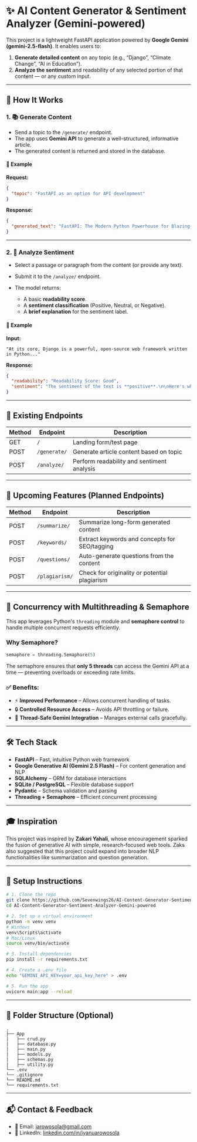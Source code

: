 # ✨ AI Content Generator & Sentiment Analyzer (Gemini-powered)

This project is a lightweight FastAPI application powered by **Google Gemini (gemini-2.5-flash)**. It enables users to:

1. **Generate detailed content** on any topic (e.g., “Django”, “Climate Change”, “AI in Education”).
2. **Analyze the sentiment** and readability of any selected portion of that content — or any custom input.

---

## 🚀 How It Works

### 1. 📚 Generate Content

* Send a topic to the `/generate/` endpoint.
* The app uses **Gemini API** to generate a well-structured, informative article.
* The generated content is returned and stored in the database.

#### 🔁 Example

**Request:**

```json
{
  "topic": "FastAPI as an option for API development"
}
```

**Response:**

```json
{
  "generated_text": "FastAPI: The Modern Python Powerhouse for Blazing-Fast API Development — In the ever-evolving landscape of web development, building robust..."
}
```

---

### 2. 🧠 Analyze Sentiment

* Select a passage or paragraph from the content (or provide any text).
* Submit it to the `/analyze/` endpoint.
* The model returns:

  * A basic **readability score**.
  * A **sentiment classification** (Positive, Neutral, or Negative).
  * A **brief explanation** for the sentiment label.

#### 💬 Example

**Input:**

```text
"At its core, Django is a powerful, open-source web framework written in Python..."
```

**Response:**

```json
{
  "readability": "Readability Score: Good",
  "sentiment": "The sentiment of the text is **positive**.\n\nHere's why:\n\n* The text uses positive descriptive words like \"powerful\".\n* \"open-source\" is generally viewed positively.\n* \"well-known\" implies acceptance and trust.\n* The tone is clear, technical, and favorable."
}
```

---

## 🧪 Existing Endpoints

| Method | Endpoint     | Description                                |
| ------ | ------------ | ------------------------------------------ |
| GET    | `/`          | Landing form/test page                     |
| POST   | `/generate/` | Generate article content based on topic    |
| POST   | `/analyze/`  | Perform readability and sentiment analysis |

---

## 🔮 Upcoming Features (Planned Endpoints)

| Method | Endpoint       | Description                                   |
| ------ | -------------- | --------------------------------------------- |
| POST   | `/summarize/`  | Summarize long-form generated content         |
| POST   | `/keywords/`   | Extract keywords and concepts for SEO/tagging |
| POST   | `/questions/`  | Auto-generate questions from the content      |
| POST   | `/plagiarism/` | Check for originality or potential plagiarism |

---

## 🧵 Concurrency with Multithreading & Semaphore

This app leverages Python's `threading` module and **semaphore control** to handle multiple concurrent requests efficiently.

### Why Semaphore?

```python
semaphore = threading.Semaphore(5)
```

The semaphore ensures that **only 5 threads** can access the Gemini API at a time — preventing overloads or exceeding rate limits.

### ✅ Benefits:

* ⚡ **Improved Performance** – Allows concurrent handling of tasks.
* 🔒 **Controlled Resource Access** – Avoids API throttling or failure.
* 🧠 **Thread-Safe Gemini Integration** – Manages external calls gracefully.

---

## 🛠️ Tech Stack

* **FastAPI** – Fast, intuitive Python web framework
* **Google Generative AI (Gemini 2.5 Flash)** – For content generation and NLP
* **SQLAlchemy** – ORM for database interactions
* **SQLite / PostgreSQL** – Flexible database support
* **Pydantic** – Schema validation and parsing
* **Threading + Semaphore** – Efficient concurrent processing

---

## 🎓 Inspiration

This project was inspired by **Zakari Yahali**, whose encouragement sparked the fusion of generative AI with simple, research-focused web tools. Zaks also suggested that this project could expand into broader NLP functionalities like summarization and question generation.

---

## 🧰 Setup Instructions

```bash
# 1. Clone the repo
git clone https://github.com/Sevenwings26/AI-Content-Generator-Sentiment-Analyzer-Gemini-powered.git
cd AI-Content-Generator-Sentiment-Analyzer-Gemini-powered

# 2. Set up a virtual environment
python -m venv venv
# Windows
venv\Scripts\activate
# Mac/Linux
source venv/bin/activate

# 3. Install dependencies
pip install -r requirements.txt

# 4. Create a .env file
echo "GEMINI_API_KEY=your_api_key_here" > .env

# 5. Run the app
uvicorn main:app --reload
```

---

## 🧩 Folder Structure (Optional)

```
.
├── App
|   ├── crud.py
|   ├── database.py
|   ├── main.py
|   ├── models.py
|   ├── schemas.py
|   ├── utility.py
└── .env
└── .gitignore
└── README.md
└── requirements.txt
```

---

## 📬 Contact & Feedback

* 📧 Email: [iarowosola@gmail.com](mailto:iarowosola@gmail.com)
* 🔗 LinkedIn: [linkedin.com/in/iyanuarowosola](http://www.linkedin.com/in/iyanuarowosola)